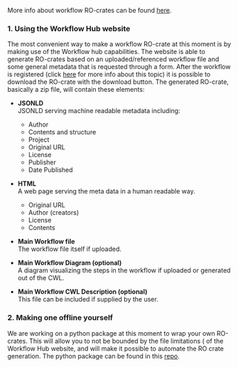 
More info about workflow RO-crates can be found [here](./Workflow-RO-Crate).

### 1. Using the Workflow Hub website

The most convenient way to make a workflow RO-crate at this moment is by making use of the Workflow hub capabilities. The website is able to generate RO-crates based on an uploaded/referenced workflow file and some general metadata that is requested through a form.  After the workflow is registered (click [here](./How-to-register-your-workflow%28s%29-in-WorkflowHub) for more info about this topic) it is possible to download the RO-crate with the download button. The generated RO-crate, basically a zip file, will contain these elements:

- **JSONLD**\
  JSONLD serving machine readable metadata including: 
  - Author
  - Contents and structure
  - Project
  - Original URL
  - License
  - Publisher
  - Date Published

- **HTML**\
  A web page serving the meta data in a human readable way.
  - Original URL
  - Author (creators)
  - License
  - Contents

- **Main Workflow file**\
  The workflow file itself if uploaded.

- **Main Workflow Diagram (optional)**\
  A diagram visualizing the steps in the workflow if uploaded or generated out of the CWL.

- **Main Workflow CWL Description (optional)**\
  This file can be included if supplied by the user.

### 2. Making one offline yourself

We are working on a python package at this moment to wrap your own RO-crates. This will allow you to not be bounded by the file limitations ( of the Workflow Hub website, and will make it possible to automate the RO crate generation.
The python package can be found in this [repo](https://github.com/ResearchObject/ro-crate-py).